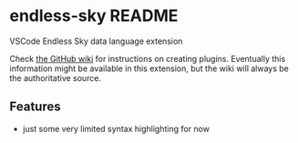 # endless-sky README

VSCode Endless Sky data language extension

Check [the GitHub wiki](https://github.com/endless-sky/endless-sky/wiki/CreatingPlugins) for instructions on creating plugins. Eventually this information might be available in this extension, but the wiki will always be the authoritative source.

## Features

* just some very limited syntax highlighting for now
